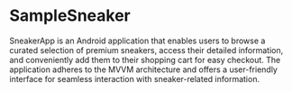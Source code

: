 # SampleSneaker
SneakerApp is an Android application that enables users to browse a curated selection of premium sneakers, access their detailed information, and conveniently add them to their shopping cart for easy checkout. The application adheres to the MVVM architecture and offers a user-friendly interface for seamless interaction with sneaker-related information.
